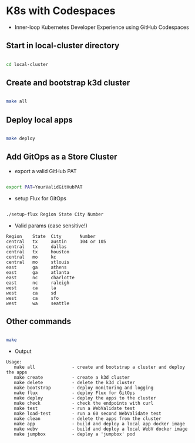 # K8s with Codespaces

- Inner-loop Kubernetes Developer Experience using GitHub Codespaces

## Start in local-cluster directory

```bash

cd local-cluster

```

## Create and bootstrap k3d cluster

```bash

make all

```

## Deploy local apps

```bash

make deploy

```

## Add GitOps as a Store Cluster

- export a valid GitHub PAT

```bash

export PAT=YourValidGitHubPAT

```

- setup Flux for GitOps

```bash

./setup-flux Region State City Number

```

- Valid params (case sensitive!)

```text
Region    State  City       Number
central   tx     austin     104 or 105
central   tx     dallas
central   tx     houston
central   mo     kc
central   mo     stlouis
east      ga     athens
east      ga     atlanta
east      nc     charlotte
east      nc     raleigh
west      ca     la
west      ca     sd
west      ca     sfo
west      wa     seattle

```

## Other commands

```bash

make

```

- Output

```text
Usage:
   make all              - create and bootstrap a cluster and deploy the apps
   make create           - create a k3d cluster
   make delete           - delete the k3d cluster
   make bootstrap        - deploy monitoring and logging
   make flux             - deploy Flux for GitOps
   make deploy           - deploy the apps to the cluster
   make check            - check the endpoints with curl
   make test             - run a WebValidate test
   make load-test        - run a 60 second WebValidate test
   make clean            - delete the apps from the cluster
   make app              - build and deploy a local app docker image
   make webv             - build and deploy a local WebV docker image
   make jumpbox          - deploy a 'jumpbox' pod

```
